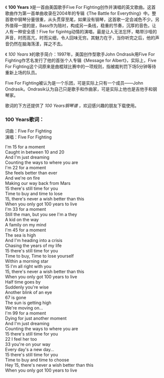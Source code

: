 

《 **100 Years** 》是一首由美国歌手Five For
Fighting创作并演唱的英文歌曲。这首歌曲作为第一首单曲收录在2004年的专辑《The Battle for
Everything》中。整首歌中钢琴分量很重，从头贯穿至尾，如果没有钢琴，这首歌一定会减色不少。另外值得一提的是，Bass作为陪衬，构成另一条线，稳重的节奏，沉厚的音色，让人有一种安全感！Five
for
figinhtg动情的演唱，最是让人无法忘怀，略带沙哑的声音，时而高亢，时而尖细，令人回味无穷。其魅力在于，当你听完之后，他的声音仍然在脑海荡漾，挥之不去。

  

《 _100 Years_ 》的歌手简介：1997年，美国创作型歌手John Ondrasik用Five For
Fighting作艺名发行了他的首张个人专辑《Message for Albert》，实际上，Five For
Fighting这个词原来是曲棍球比赛中的一项规则，指被裁判罚下场5分钟等待重新上场的队员。

  

Five For Fighting被认为是一个乐团，可是实际上只有一个成员——John
Ondrasik。Ondrasik认为自己只是歌手和作曲家，可是实际上他也是吉他手和钢琴家。

  

歌词的下方还提供了 _100 Years钢琴谱_ ，欢迎感兴趣的朋友下载使用。

### 100 Years歌词：

词曲：Five For Fighting  
演唱：Five For Fighting  
  
I'm 15 for a moment  
Caught in between 10 and 20  
And I'm just dreaming  
Counting the ways to where you are  
I'm 22 for a moment  
She feels better than ever  
And we're on fire  
Making our way back from Mars  
15 there's still time for you  
Time to buy and time to lose  
15, there's never a wish better than this  
When you only got 100 years to live  
I'm 33 for a moment  
Still the man, but you see I'm a they  
A kid on the way  
A family on my mind  
I'm 45 for a moment  
The sea is high  
And I'm heading into a crisis  
Chasing the years of my life  
15 there's still time for you  
Time to buy, Time to lose yourself  
Within a morning star  
15 I'm all right with you  
15, there's never a wish better than this  
When you only got 100 years to live  
Half time goes by  
Suddenly you're wise  
Another blink of an eye  
67 is gone  
The sun is getting high  
We're moving on...  
I'm 99 for a moment  
Dying for just another moment  
And I'm just dreaming  
Counting the ways to where you are  
15 there's still time for you  
22 I feel her too  
33 you're on your way  
Every day's a new day...  
15 there's still time for you  
Time to buy and time to choose  
Hey 15, there's never a wish better than this  
When you only got 100 years to live

